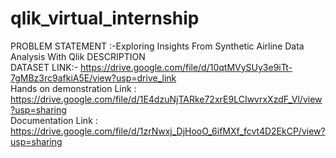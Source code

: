 # qlik_virtual_internship
PROBLEM STATEMENT :-Exploring Insights From Synthetic Airline Data Analysis With Qlik
DESCRIPTION                                                                      
DATASET LINK:-
https://drive.google.com/file/d/10qtMVySUy3e9iTt-7gMBz3rc9afkiA5E/view?usp=drive_link                              
Hands on demonstration Link :
https://drive.google.com/file/d/1E4dzuNjTARke72xrE9LCIwvrxXzdF_Vl/view?usp=sharing                                         
Documentation Link :
https://drive.google.com/file/d/1zrNwxj_DjHooO_6ifMXf_fcvt4D2EkCP/view?usp=sharing
